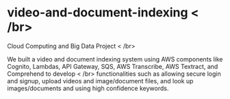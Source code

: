 # video-and-document-indexing < /br>

Cloud Computing and Big Data Project < /br>

We built a video and document indexing system using AWS components like Cognito, Lambdas, API Gateway, SQS, AWS Transcribe, AWS Textract, and Comprehend to develop < /br>
functionalities such as allowing secure login and signup, upload videos and image/document files, and look up images/documents and using high confidence keywords.
